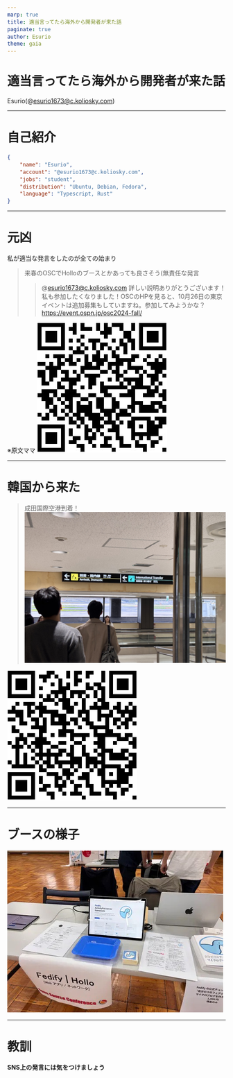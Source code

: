```yaml
---
marp: true
title: 適当言ってたら海外から開発者が来た話
paginate: true
author: Esurio
theme: gaia
---
```


<!-- _class: lead-->

# 適当言ってたら海外から開発者が来た話
Esurio(@esurio1673@c.koliosky.com)

---

# 自己紹介

```json
{
    "name": "Esurio",
    "account": "@esurio1673@c.koliosky.com",
    "jobs": "student",
    "distribution": "Ubuntu, Debian, Fedora",
    "language": "Typescript, Rust"
}
```

---

# 元凶
 
 私が適当な発言をしたのが全ての始まり
> 来春のOSCでHolloのブースとかあっても良さそう(無責任な発言
> > @esurio1673@c.koliosky.com 詳しい説明ありがとうございます！私も参加したくなりました！OSCのHPを見ると、10月26日の東京イベントは追加募集もしていますね。参加してみようかな？
> https://event.ospn.jp/osc2024-fall/

※原文ママ  ![fit w:64](./assets/qr_genkyou.jpeg)

---

# 韓国から来た

> 成田国際空港到着！
> ![bg fit right:50% ](./assets/narita.jpeg)

![w:128 h:128](./assets/qr_narita.png)

---

# ブースの様子
![w:600](./assets/booth.jpeg)

---

# 教訓
**SNS上の発言には気をつけましょう**
